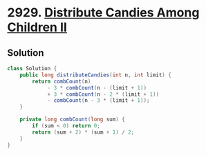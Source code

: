 # 2929. [Distribute Candies Among Children II](https://leetcode.com/problems/distribute-candies-among-children-ii/description/?envType=daily-question&envId=2025-06-01)

## Solution

```java
class Solution {
    public long distributeCandies(int n, int limit) {
        return combCount(n)
             - 3 * combCount(n - (limit + 1))
             + 3 * combCount(n - 2 * (limit + 1))
             - combCount(n - 3 * (limit + 1));
    }

    private long combCount(long sum) {
        if (sum < 0) return 0;
        return (sum + 2) * (sum + 1) / 2;
    }
}
```
